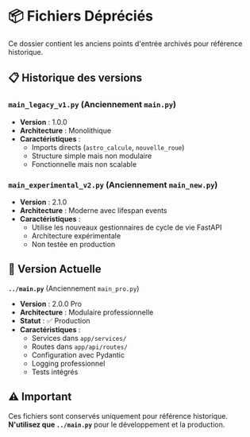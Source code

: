 # 📦 Fichiers Dépréciés

Ce dossier contient les anciens points d'entrée archivés pour référence historique.

## 📋 Historique des versions

### `main_legacy_v1.py` (Anciennement `main.py`)

- **Version** : 1.0.0
- **Architecture** : Monolithique
- **Caractéristiques** :
  - Imports directs (`astro_calcule`, `nouvelle_roue`)
  - Structure simple mais non modulaire
  - Fonctionnelle mais non scalable

### `main_experimental_v2.py` (Anciennement `main_new.py`)

- **Version** : 2.1.0
- **Architecture** : Moderne avec lifespan events
- **Caractéristiques** :
  - Utilise les nouveaux gestionnaires de cycle de vie FastAPI
  - Architecture expérimentale
  - Non testée en production

## 🎯 Version Actuelle

**`../main.py`** (Anciennement `main_pro.py`)

- **Version** : 2.0.0 Pro
- **Architecture** : Modulaire professionnelle
- **Statut** : ✅ Production
- **Caractéristiques** :
  - Services dans `app/services/`
  - Routes dans `app/api/routes/`
  - Configuration avec Pydantic
  - Logging professionnel
  - Tests intégrés

## ⚠️ Important

Ces fichiers sont conservés uniquement pour référence historique.
**N'utilisez que `../main.py`** pour le développement et la production.
